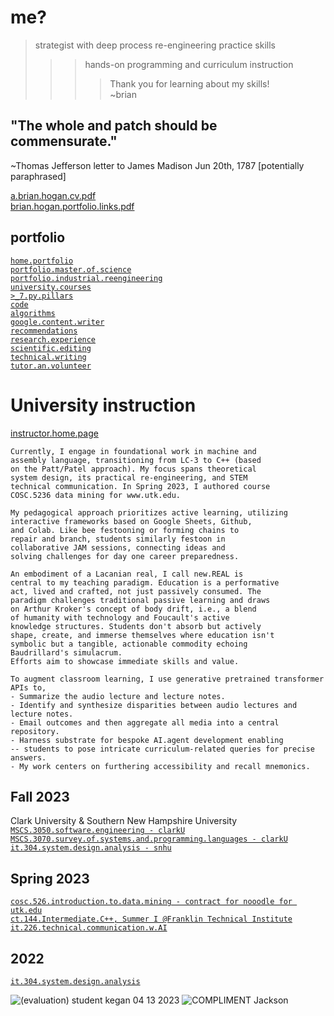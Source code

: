 # me?  
> strategist with deep process re-engineering practice skills
>>> hands-on programming and curriculum instruction  
>>>> Thank you for learning about my skills!  
~brian  

## "The whole and patch should be commensurate."  
~Thomas Jefferson letter to James Madison
Jun 20th, 1787 [potentially paraphrased]  

[a.brian.hogan.cv.pdf](https://github.com/bbe2/portfolio/files/12530489/a.brian.hogan.cv.pdf)  
[brian.hogan.portfolio.links.pdf](https://github.com/bbe2/portfolio/files/12580656/brian.hogan.portfolio.links.pdf)  


## portfolio  
[`home.portfolio`](https://github.com/bbe2/portfolio.brian)  
[`portfolio.master.of.science`](https://github.com/bbe2/portfolio/tree/master_portfolio)  
[`portfolio.industrial.reengineering`](https://github.com/bbe2/portfolio/tree/reengineering)  
[`university.courses`](https://github.com/bbe2/instructor.brian)  
[`>_7.py.pillars`](https://github.com/bbe2/portfolio/tree/%3E_7_Pillars_of_Python)   
[`code`](https://github.com/bbe2/portfolio/tree/code)  
[`algorithms`](https://github.com/bbe2/professor.full.brain/tree/algorithms)  
[`google.content.writer`](https://github.com/bbe2/portfolio/tree/tech_curriculum_an_GwG)  
[`recommendations`](https://github.com/bbe2/portfolio/tree/reference_recommend)    
[`research.experience`](https://github.com/bbe2/portfolio/tree/research_experience )  
[`scientific.editing`](https://github.com/bbe2/portfolio/tree/scientific_edit)  
[`technical.writing`](https://github.com/bbe2/portfolio/tree/tech_write)  
[`tutor.an.volunteer`](https://github.com/bbe2/portfolio/tree/tutor_volunteer)  


# University instruction  
[instructor.home.page](https://github.com/bbe2/instructor.brian)  
```
Currently, I engage in foundational work in machine and
assembly language, transitioning from LC-3 to C++ (based
on the Patt/Patel approach). My focus spans theoretical
system design, its practical re-engineering, and STEM
technical communication. In Spring 2023, I authored course
COSC.5236 data mining for www.utk.edu.    

My pedagogical approach prioritizes active learning, utilizing
interactive frameworks based on Google Sheets, Github,
and Colab. Like bee festooning or forming chains to
repair and branch, students similarly festoon in
collaborative JAM sessions, connecting ideas and
solving challenges for day one career preparedness.   

An embodiment of a Lacanian real, I call new.REAL is
central to my teaching paradigm. Education is a performative
act, lived and crafted, not just passively consumed. The
paradigm challenges traditional passive learning and draws
on Arthur Kroker's concept of body drift, i.e., a blend
of humanity with technology and Foucault's active
knowledge structures. Students don't absorb but actively
shape, create, and immerse themselves where education isn't
symbolic but a tangible, actionable commodity echoing
Baudrillard's simulacrum.
Efforts aim to showcase immediate skills and value.     

To augment classroom learning, I use generative pretrained transformer APIs to,  
- Summarize the audio lecture and lecture notes.   
- Identify and synthesize disparities between audio lectures and lecture notes.   
- Email outcomes and then aggregate all media into a central repository.   
- Harness substrate for bespoke AI.agent development enabling
-- students to pose intricate curriculum-related queries for precise answers.   
- My work centers on furthering accessibility and recall mnemonics.  
```

## Fall 2023  
Clark University & Southern New Hampshire University  
[`MSCS.3050.software.engineering - clarkU`](https://github.com/bbe2/instructor.brian/tree/mscs.3070.survey.of.systems.and.programming.languages)  
[`MSCS.3070.survey.of.systems.and.programming.languages - clarkU`](https://github.com/bbe2/instructor.brian/tree/mscs.3070.survey.of.systems.and.programming.languages)  
[`it.304.system.design.analysis - snhu`](https://github.com/bbe2/instructor.brian/tree/it.304.fall.2023)  

## Spring 2023  
[`cosc.526.introduction.to.data.mining - contract for nooodle for utk.edu`](https://github.com/bbe2/professor/tree/cosc.526.intro.to.data.Mining.utk.edu)  
[`ct.144.Intermediate.C++, Summer I @Franklin Technical Institute`](https://github.com/bbe2/professor/tree/ct.144.intermedat.C%2B%2B)   
[`it.226.technical.communication.w.AI`](https://github.com/bbe2/professor/tree/it.226.technical.communication.w.ai)  

## 2022  
[`it.304.system.design.analysis`](https://github.com/bbe2/IT.304.Fall.2022)  

![(evaluation) student kegan 04 13 2023](https://github.com/bbe2/professor/assets/59778456/356cefc6-475e-472f-8b75-e23c5b5b38b9)
![COMPLIMENT Jackson](https://github.com/bbe2/professor/assets/59778456/55b15676-2ea6-490f-9bc1-86e85acf230a)  
